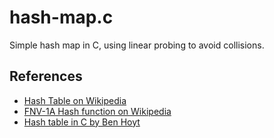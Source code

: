 hash-map.c
==========

Simple hash map in C, using linear probing to avoid collisions.

## References

* [Hash Table on Wikipedia](https://en.wikipedia.org/wiki/Hash_table)
* [FNV-1A Hash function on Wikipedia](https://en.wikipedia.org/wiki/Fowler%E2%80%93Noll%E2%80%93Vo_hash_function#FNV-1a_hash)
* [Hash table in C by Ben Hoyt](https://benhoyt.com/writings/hash-table-in-c/#hash-tables)

